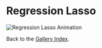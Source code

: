 # Regression Lasso

<!-- This page is automatically generated. Do not edit manually. -->

![Regression Lasso Animation](../../plots/gallery/sklearn_regression_lasso.gif)

Back to the [Gallery Index](../gallery.md).
